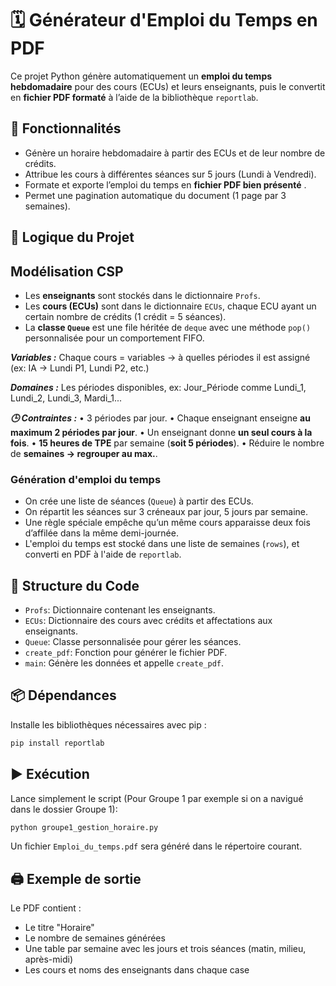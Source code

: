 # 🗓️ Générateur d'Emploi du Temps en PDF

Ce projet Python génère automatiquement un **emploi du temps hebdomadaire** pour des cours (ECUs) et leurs enseignants, puis le convertit en **fichier PDF formaté** à l’aide de la bibliothèque `reportlab`.

## 📌 Fonctionnalités

- Génère un horaire hebdomadaire à partir des ECUs et de leur nombre de crédits.
- Attribue les cours à différentes séances sur 5 jours (Lundi à Vendredi).
- Formate et exporte l’emploi du temps en **fichier PDF bien présenté** .
- Permet une pagination automatique du document (1 page par 3 semaines).

## 🧠 Logique du Projet

## Modélisation CSP

- Les **enseignants** sont stockés dans le dictionnaire `Profs`.
- Les **cours (ECUs)** sont dans le dictionnaire `ECUs`, chaque ECU ayant un certain nombre de crédits (1 crédit = 5 séances).
- La **classe `Queue`** est une file héritée de `deque` avec une méthode `pop()` personnalisée pour un comportement FIFO.

***Variables :***
Chaque cours = variables → à quelles périodes il est assigné (ex: IA → Lundi P1, Lundi P2, etc.)

***Domaines :***
Les périodes disponibles, ex: Jour_Période comme Lundi_1, Lundi_2, Lundi_3, Mardi_1...

***🕒 Contraintes :***
•	3 périodes par jour.
•	Chaque enseignant enseigne **au maximum 2 périodes par jour**.
•	Un enseignant donne **un seul cours à la fois**.
•	**15 heures de TPE** par semaine (**soit 5 périodes**).
•	Réduire le nombre de **semaines → regrouper au max.**.

### Génération d'emploi du temps

- On crée une liste de séances (`Queue`) à partir des ECUs.
- On répartit les séances sur 3 créneaux par jour, 5 jours par semaine.
- Une règle spéciale empêche qu’un même cours apparaisse deux fois d’affilée dans la même demi-journée.
- L'emploi du temps est stocké dans une liste de semaines (`rows`), et converti en PDF à l'aide de `reportlab`.

## 📂 Structure du Code

- `Profs`: Dictionnaire contenant les enseignants.
- `ECUs`: Dictionnaire des cours avec crédits et affectations aux enseignants.
- `Queue`: Classe personnalisée pour gérer les séances.
- `create_pdf`: Fonction pour générer le fichier PDF.
- `main`: Génère les données et appelle `create_pdf`.

## 📦 Dépendances

Installe les bibliothèques nécessaires avec pip :

```bash
pip install reportlab
```

## ▶️ Exécution

Lance simplement le script (Pour Groupe 1 par exemple si on a navigué dans le dossier Groupe 1):

```bash
python groupe1_gestion_horaire.py
```

Un fichier `Emploi_du_temps.pdf` sera généré dans le répertoire courant.

## 🖨️ Exemple de sortie

Le PDF contient :

- Le titre "Horaire"
- Le nombre de semaines générées
- Une table par semaine avec les jours et trois séances (matin, milieu, après-midi)
- Les cours et noms des enseignants dans chaque case

